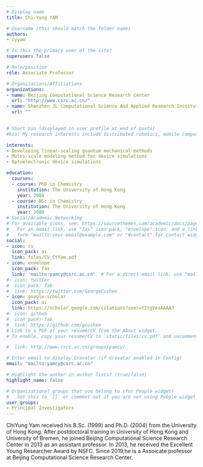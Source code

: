 ```yaml
---
# Display name
title: Chi-Yung YAM

# Username (this should match the folder name)
authors:
- cyyam

# Is this the primary user of the site?
superuser: false

# Role/position
role: Associate Professor

# Organizations/Affiliations
organizations:
- name: Beijing Computational Science Research Center
  url: "http://www.csrc.ac.cn/"
- name: Shenzhen JL Computational Science And Applied Research Institute
  url: ""
  

# Short bio (displayed in user profile at end of posts)
#bio: My research interests include distributed robotics, mobile computing and programmable matter.

interests:
- Developing linear-scaling quantum mechanical methods
- Multi-scale modeling method for device simulations
- Optoelectronic device simulations

education:
  courses:
  - course: PhD in Chemistry
    institution: The University of Hong Kong
    year: 2004
  - course: BSc in Chemistry
    institution: The University of Hong Kong
    year: 2000
# Social/Academic Networking
# For available icons, see: https://sourcethemes.com/academic/docs/page-builder/#icons
#   For an email link, use "fas" icon pack, "envelope" icon, and a link in the
#   form "mailto:your-email@example.com" or "#contact" for contact widget.
social:
- icon: cv
  icon_pack: ai
  link: files/CV_CYYam.pdf
- icon: envelope
  icon_pack: fas
  link: 'mailto:yamcy@csrc.ac.cn'  # For a direct email link, use "mailto:test@example.org".
#- icon: twitter
#  icon_pack: fab
#  link: https://twitter.com/GeorgeCushen
- icon: google-scholar
  icon_pack: ai
  link: https://scholar.google.com/citations?user=tItgVesAAAAJ
#- icon: github
#  icon_pack: fab
#  link: https://github.com/gcushen
# Link to a PDF of your resume/CV from the About widget.
# To enable, copy your resume/CV to `static/files/cv.pdf` and uncomment the lines below.

#  link: http://www.csrc.ac.cn/groups/yamcy/

# Enter email to display Gravatar (if Gravatar enabled in Config)
email: "mailto:yamcy@csrc.ac.cn"

# Highlight the author in author lists? (true/false)
highlight_name: false

# Organizational groups that you belong to (for People widget)
#   Set this to `[]` or comment out if you are not using People widget.
user_groups:
- Principal Investigators
---
```


ChiYung Yam received his B.Sc. (1999) and Ph.D. (2004) from the University of Hong Kong. After postdoctoral training in University of Hong Kong and University of Bremen, he joined Beijing Computational Science Research Center in 2013 as an assistant professor. In 2013, he received the Excellent Young Researcher Award by NSFC. Since 2019,he is a Assoicate professor at Beijing Computational Science Research Center.

